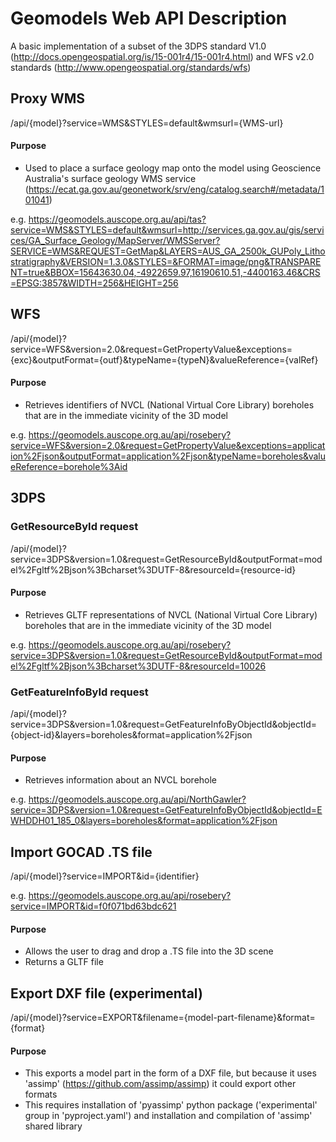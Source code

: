 # Geomodels Web API Description

A basic implementation of a subset of the 3DPS standard V1.0 (http://docs.opengeospatial.org/is/15-001r4/15-001r4.html)
 and WFS v2.0 standards (http://www.opengeospatial.org/standards/wfs)


## Proxy WMS

/api/{model}?service=WMS&STYLES=default&wmsurl={WMS-url}

#### Purpose 

* Used to place a surface geology map onto the model using Geoscience Australia's surface geology WMS service (https://ecat.ga.gov.au/geonetwork/srv/eng/catalog.search#/metadata/101041)

e.g. https://geomodels.auscope.org.au/api/tas?service=WMS&STYLES=default&wmsurl=http://services.ga.gov.au/gis/services/GA_Surface_Geology/MapServer/WMSServer?SERVICE=WMS&REQUEST=GetMap&LAYERS=AUS_GA_2500k_GUPoly_Lithostratigraphy&VERSION=1.3.0&STYLES=&FORMAT=image/png&TRANSPARENT=true&BBOX=15643630.04,-4922659.97,16190610.51,-4400163.46&CRS=EPSG:3857&WIDTH=256&HEIGHT=256

## WFS

/api/{model}?service=WFS&version=2.0&request=GetPropertyValue&exceptions={exc}&outputFormat={outf}&typeName={typeN}&valueReference={valRef}

#### Purpose 

* Retrieves identifiers of NVCL (National Virtual Core Library) boreholes that are in the immediate vicinity of the 3D model

e.g. https://geomodels.auscope.org.au/api/rosebery?service=WFS&version=2.0&request=GetPropertyValue&exceptions=application%2Fjson&outputFormat=application%2Fjson&typeName=boreholes&valueReference=borehole%3Aid

## 3DPS 

### GetResourceById request

/api/{model}?service=3DPS&version=1.0&request=GetResourceById&outputFormat=model%2Fgltf%2Bjson%3Bcharset%3DUTF-8&resourceId={resource-id}

#### Purpose

* Retrieves GLTF representations of NVCL (National Virtual Core Library) boreholes that are in the immediate vicinity of the 3D model

e.g. https://geomodels.auscope.org.au/api/rosebery?service=3DPS&version=1.0&request=GetResourceById&outputFormat=model%2Fgltf%2Bjson%3Bcharset%3DUTF-8&resourceId=10026

### GetFeatureInfoById request

/api/{model}?service=3DPS&version=1.0&request=GetFeatureInfoByObjectId&objectId={object-id}&layers=boreholes&format=application%2Fjson

#### Purpose

* Retrieves information about an NVCL borehole

e.g. https://geomodels.auscope.org.au/api/NorthGawler?service=3DPS&version=1.0&request=GetFeatureInfoByObjectId&objectId=EWHDDH01_185_0&layers=boreholes&format=application%2Fjson

## Import GOCAD .TS file

/api/{model}?service=IMPORT&id={identifier}

e.g. https://geomodels.auscope.org.au/api/rosebery?service=IMPORT&id=f0f071bd63bdc621

#### Purpose 

* Allows the user to drag and drop a .TS file into the 3D scene
* Returns a GLTF file

## Export DXF file (experimental)

/api/{model}?service=EXPORT&filename={model-part-filename}&format={format}

#### Purpose

* This exports a model part in the form of a DXF file, but because it uses 'assimp' (https://github.com/assimp/assimp) it could export other formats
* This requires installation of 'pyassimp' python package ('experimental' group in 'pyproject.yaml') and installation and compilation of 'assimp' shared library

